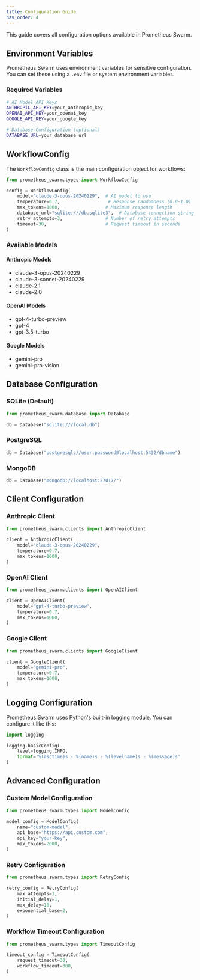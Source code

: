 ```yaml
---
title: Configuration Guide
nav_order: 4
---
```


This guide covers all configuration options available in Prometheus Swarm.

## Environment Variables

Prometheus Swarm uses environment variables for sensitive configuration. You can set these using a `.env` file or system environment variables.

### Required Variables

```bash
# AI Model API Keys
ANTHROPIC_API_KEY=your_anthropic_key
OPENAI_API_KEY=your_openai_key
GOOGLE_API_KEY=your_google_key

# Database Configuration (optional)
DATABASE_URL=your_database_url
```

## WorkflowConfig

The `WorkflowConfig` class is the main configuration object for workflows:

```python
from prometheus_swarm.types import WorkflowConfig

config = WorkflowConfig(
    model="claude-3-opus-20240229",  # AI model to use
    temperature=0.7,                  # Response randomness (0.0-1.0)
    max_tokens=1000,                 # Maximum response length
    database_url="sqlite:///db.sqlite3",  # Database connection string
    retry_attempts=3,                # Number of retry attempts
    timeout=30,                      # Request timeout in seconds
)
```

### Available Models

#### Anthropic Models

- claude-3-opus-20240229
- claude-3-sonnet-20240229
- claude-2.1
- claude-2.0

#### OpenAI Models

- gpt-4-turbo-preview
- gpt-4
- gpt-3.5-turbo

#### Google Models

- gemini-pro
- gemini-pro-vision

## Database Configuration

### SQLite (Default)

```python
from prometheus_swarm.database import Database

db = Database("sqlite:///local.db")
```

### PostgreSQL

```python
db = Database("postgresql://user:password@localhost:5432/dbname")
```

### MongoDB

```python
db = Database("mongodb://localhost:27017/")
```

## Client Configuration

### Anthropic Client

```python
from prometheus_swarm.clients import AnthropicClient

client = AnthropicClient(
    model="claude-3-opus-20240229",
    temperature=0.7,
    max_tokens=1000,
)
```

### OpenAI Client

```python
from prometheus_swarm.clients import OpenAIClient

client = OpenAIClient(
    model="gpt-4-turbo-preview",
    temperature=0.7,
    max_tokens=1000,
)
```

### Google Client

```python
from prometheus_swarm.clients import GoogleClient

client = GoogleClient(
    model="gemini-pro",
    temperature=0.7,
    max_tokens=1000,
)
```

## Logging Configuration

Prometheus Swarm uses Python's built-in logging module. You can configure it like this:

```python
import logging

logging.basicConfig(
    level=logging.INFO,
    format='%(asctime)s - %(name)s - %(levelname)s - %(message)s'
)
```

## Advanced Configuration

### Custom Model Configuration

```python
from prometheus_swarm.types import ModelConfig

model_config = ModelConfig(
    name="custom-model",
    api_base="https://api.custom.com",
    api_key="your-key",
    max_tokens=2000,
)
```

### Retry Configuration

```python
from prometheus_swarm.types import RetryConfig

retry_config = RetryConfig(
    max_attempts=3,
    initial_delay=1,
    max_delay=10,
    exponential_base=2,
)
```

### Workflow Timeout Configuration

```python
from prometheus_swarm.types import TimeoutConfig

timeout_config = TimeoutConfig(
    request_timeout=30,
    workflow_timeout=300,
)
```
